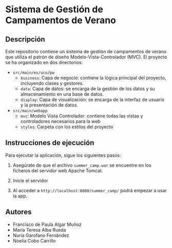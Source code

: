 # Sistema de Gestión de Campamentos de Verano

## Descripción

Este repositorio contiene un sistema de gestión de campamentos de verano que utiliza el patrón de diseño Modelo-Vista-Controlador (MVC). El proyecto se ha organizado en dos directorios:

* `src/main/es/uco/pw`
  * `business`: Capa de negocio: contiene la lógica principal del proyecto, incluyendo clases y gestores.
  * `data`: Capa de datos: se encarga de la gestión de los datos y su almacenamiento en una base de datos.
  * `display`: Capa de visualización: se encarga de la interfaz de usuario y la presentación de datos.
* `src/main/webapp`
  * `mvc`: Modelo Vista Controlador: contiene todas las vistas y controladores necesarios para la web
  * `styles`: Carpeta con los estilos del proyecto

## Instrucciones de ejecución

Para ejecutar la aplicación, sigue los siguientes pasos:

1. Asegúrate de que el archivo `summer_camp.war` se encuentre en los ficheros del servidor web Apache Tomcat.

2. Inicie el servidor

3. Al acceder a `http://localhost:8080/summer_camp/` podrá empezar a usar la app.

## Autores

* Francisco de Paula Algar Muñoz
* María Teresa Alba Rueda
* Nuria Garofano Fernández
* Noelia Cobo Carrillo
